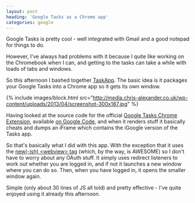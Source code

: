 ```yaml
---
layout: post
heading: 'Google Tasks as a Chrome app'
categories: google
---
```


Google Tasks is pretty cool - well integrated with Gmail and a good notepad for things to do.

However, I've always had problems with it because I quite like working on the Chromebook when I can, and getting to the tasks can take a while with loads of tabs and windows.

So this afternoon I bashed together [TaskApp](https://chrome.google.com/webstore/detail/taskapp/pfhffbadldacimplopjdegdjcnmdfpom?hl=en). The basic idea is it packages your Google Tasks into a Chrome app so it gets its own window.

{% include images/block.html src="http://media.chris-alexander.co.uk/wp-content/uploads/2013/04/screenshot-300x187.jpg" %}

Having looked at the source code for the official [Google Tasks Chrome Extension](https://chrome.google.com/webstore/detail/google-tasks-by-google/dmglolhoplikcoamfgjgammjbgchgjdd), available [on Google Code](https://code.google.com/p/google-tasks-chrome-extension), and when it renders stuff it basically cheats and dumps an iFrame which contains the iGoogle version of the Tasks app.

So that's basically what I did with this app. With the exception that it uses the [new(-ish) &lt;webview&gt; tag](http://developer.chrome.com/dev/apps/webview_tag.html) (which, by the way, is AWESOME) so I don't have to worry about any OAuth stuff. It simply uses redirect listeners to work out whether you are logged in, and if not it launches a new window where you can do so. Then, when you have logged in, it opens the smaller window again.

Simple (only about 30 lines of JS all told) and pretty effective - I've quite enjoyed using it already this afternoon.